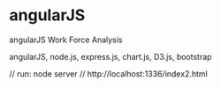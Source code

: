angularJS
=========

angularJS Work Force Analysis 

angularJS, node.js, express.js, chart.js, D3.js, bootstrap

// run: node server
// http://localhost:1336/index2.html
